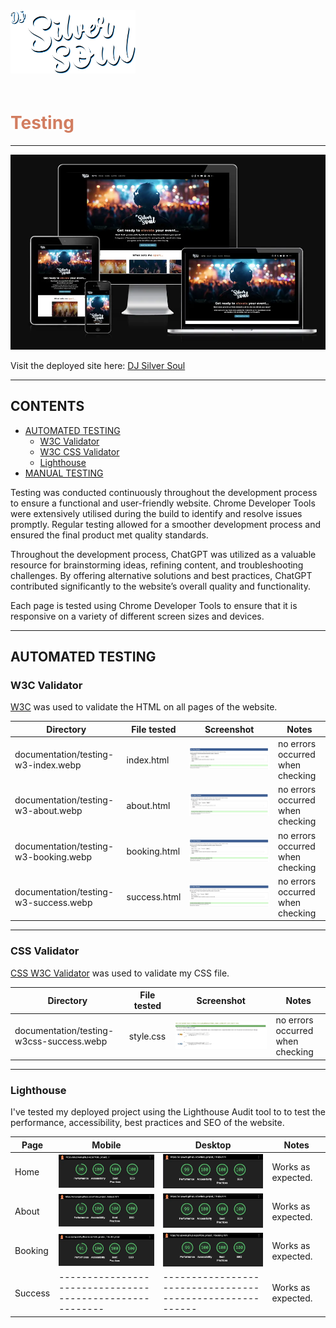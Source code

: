<div>
<img src="assets/images/dj-silver-soul-logo.svg" alt="DJ Silver Soul Logo" style="width: 200px; padding-bottom: 20px;">
</div>

# <span style="color: #d27d60">Testing</span>

---

![DJ Silver Soul website shown in a variety of screen sizes](documentation/dj-silver-soul-responsive.webp)

Visit the deployed site here: [DJ Silver Soul](https://sd-powell.github.io/portfolio_project_1/)

---

## CONTENTS

* [AUTOMATED TESTING](#)
  * [W3C Validator](#)
  * [W3C CSS Validator](#)
  * [Lighthouse](#)
* [MANUAL TESTING](#)


Testing was conducted continuously throughout the development process to ensure a functional and user-friendly website. Chrome Developer Tools were extensively utilised during the build to identify and resolve issues promptly. Regular testing allowed for a smoother development process and ensured the final product met quality standards.

Throughout the development process, ChatGPT was utilized as a valuable resource for brainstorming ideas, refining content, and troubleshooting challenges. By offering alternative solutions and best practices, ChatGPT contributed significantly to the website’s overall quality and functionality.

Each page is tested using Chrome Developer Tools to ensure that it is responsive on a variety of different screen sizes and devices.

---

## AUTOMATED TESTING

### W3C Validator

[W3C](https://validator.w3.org/) was used to validate the HTML on all pages of the website.

| Directory                             | File tested  | Screenshot                                           | Notes                            |
| ------------------------------------- | ------------ | ---------------------------------------------------- | -------------------------------- |
| documentation/testing-w3-index.webp   | index.html   | ![screenshot](documentation/testing-w3-index.webp)   | no errors occurred when checking |
| documentation/testing-w3-about.webp   | about.html   | ![screenshot](documentation/testing-w3-about.webp)   | no errors occurred when checking |
| documentation/testing-w3-booking.webp | booking.html | ![screenshot](documentation/testing-w3-booking.webp) | no errors occurred when checking |
| documentation/testing-w3-success.webp | success.html | ![screenshot](documentation/testing-w3-success.webp) | no errors occurred when checking |

---

### CSS Validator

[CSS W3C Validator](https://jigsaw.w3.org/css-validator/) was used to validate my CSS file.

| Directory                                | File tested  | Screenshot                                              | Notes                            |
| ---------------------------------------- | ------------ | ------------------------------------------------------- | -------------------------------- |
| documentation/testing-w3css-success.webp | style.css    | ![screenshot](documentation/testing-w3css-success.webp) | no errors occurred when checking |

---

### Lighthouse

I've tested my deployed project using the Lighthouse Audit tool to to test the performance, accessibility, best practices and SEO of the website.

| Page    | Mobile                                                      | Desktop                                                      | Notes |
| ------- | ----------------------------------------------------------- | ------------------------------------------------------------ | ----- |
| Home    | ![screenshot](documentation/lighthouse-mobile-home.webp)    | ![screenshot](documentation/lighthouse-desktop-home.webp)    | Works as expected.  |
| About   | ![screenshot](documentation/lighthouse-mobile-about.webp)   | ![screenshot](documentation/lighthouse-desktop-home.webp)    | Works as expected. |
| Booking | ![screenshot](documentation/lighthouse-mobile-booking.webp) | ![screenshot](documentation/lighthouse-desktop-booking.webp) | Works as expected. |
| Success | -------------------------------------------------------- | --------------------------------------------------------- | Works as expected. |

